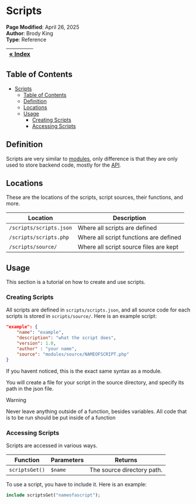 # Scripts

**Page Modified**: April 26, 2025
\
**Author**: Brody King
\
**Type**: Reference

| **[« Index](/docs/index.md)** |
| ----------------------------- |

## Table of Contents

- [Scripts](#scripts)
  - [Table of Contents](#table-of-contents)
  - [Definition](#definition)
  - [Locations](#locations)
  - [Usage](#usage)
    - [Creating Scripts](#creating-scripts)
    - [Accessing Scripts](#accessing-scripts)

## Definition

Scripts are very similar to [modules](modules.md), only difference is that they are only used to store backend code, mostly for the [API](api.md).

## Locations

These are the locations of the scripts, script sources, their functions, and more.

| Location                | Description                            |
| ----------------------- | -------------------------------------- |
| `/scripts/scripts.json` | Where all scripts are defined          |
| `/scripts/scripts.php`  | Where all script functions are defined |
| `/scripts/source/`      | Where all script source files are kept |

## Usage

This section is a tutorial on how to create and use scripts.

### Creating Scripts

All scripts are defined in `scripts/scripts.json`, and all source code for each scripts is stored in `scripts/source/`. Here is an example script:

```json
"example": {
    "name": "example",
    "description": "what the script does",
    "version": 1.0,
    "author" : "your name",
    "source": "modules/source/NAMEOFSCRIPT.php"
}
```

If you havent noticed, this is the exact same syntax as a module.

You will create a file for your script in the source directory, and specify its path in the json file.

> [!WARNING]
> Never leave anything outside of a function, besides variables. All code that is to be run should be put inside of a function

### Accessing Scripts

Scripts are accessed in various ways.

| Function       | Parameters | Returns                    |
| -------------- | ---------- | -------------------------- |
| `scriptsGet()` | `$name`    | The source directory path. |

To use a script, you have to include it. Here is an example:

```php
include scriptsGet("nameofascript");
```
